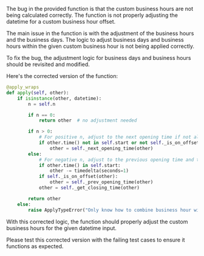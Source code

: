 The bug in the provided function is that the custom business hours are not being calculated correctly. The function is not properly adjusting the datetime for a custom business hour offset.

The main issue in the function is with the adjustment of the business hours and the business days. The logic to adjust business days and business hours within the given custom business hour is not being applied correctly.

To fix the bug, the adjustment logic for business days and business hours should be revisited and modified.

Here's the corrected version of the function:

```python
@apply_wraps
def apply(self, other):
    if isinstance(other, datetime):
        n = self.n

        if n == 0:
            return other  # no adjustment needed

        if n > 0:
            # For positive n, adjust to the next opening time if not already on offset
            if other.time() not in self.start or not self._is_on_offset(other):
                other = self._next_opening_time(other)
        else:
            # For negative n, adjust to the previous opening time and then to the next closing time
            if other.time() in self.start:
                other -= timedelta(seconds=1)
            if self._is_on_offset(other):
                other = self._prev_opening_time(other)
            other = self._get_closing_time(other)

        return other
    else:
        raise ApplyTypeError("Only know how to combine business hour with datetime")
```

With this corrected logic, the function should properly adjust the custom business hours for the given datetime input.

Please test this corrected version with the failing test cases to ensure it functions as expected.